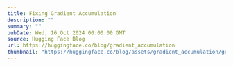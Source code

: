```yaml
---
title: Fixing Gradient Accumulation
description: ""
summary: ""
pubDate: Wed, 16 Oct 2024 00:00:00 GMT
source: Hugging Face Blog
url: https://huggingface.co/blog/gradient_accumulation
thumbnail: "https://huggingface.co/blog/assets/gradient_accumulation/gradient_accumulation.png"
---
```


